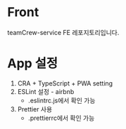 # Front
teamCrew-service FE 레포지토리입니다.

# App 설정
1. CRA + TypeScript + PWA setting
2. ESLint 설정 - airbnb
   - .eslintrc.js에서 확인 가능
3. Prettier 사용
   - .prettierrc에서 확인 가능
